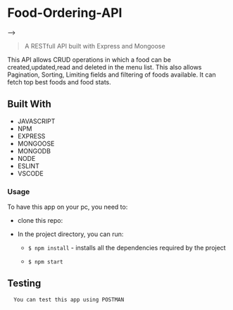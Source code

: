 # Food-Ordering-API
-->

>  A RESTfull API built with Express and Mongoose 


This API allows CRUD operations in which a food can be created,updated,read and deleted in the menu list. This also allows Pagination,
Sorting, Limiting fields and filtering of foods available. It can fetch top best foods and food stats.

## Built With

- JAVASCRIPT
- NPM
- EXPRESS
- MONGOOSE
- MONGODB
- NODE
- ESLINT
- VSCODE

### Usage
To have this app on your pc, you need to:
*  clone this repo:

* In the project directory, you can run:

  - `$ npm install` - installs all the dependencies required by the project

  - `$ npm start` 
  
## Testing

      You can test this app using POSTMAN 
      

